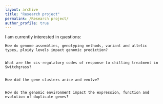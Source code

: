 ```yaml
---
layout: archive
title: "Research project"
permalink: /Research project/
author_profile: true
---
```


I am currently interested in questions: 

	How do genome assemblies, genotyping methods, variant and allelic types, ploidy levels impact genomic prediction?


	What are the cis-regulatory codes of response to chilling treatment in Switchgrass?


	How did the gene clusters arise and evolve?


	How do the genomic environment impact the expression, function and evolution of duplicate genes?
